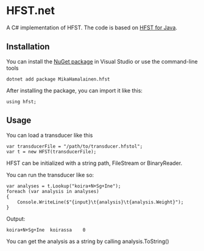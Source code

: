 # HFST.net

A C# implementation of HFST. The code is based on [HFST for Java](https://github.com/hfst/hfst-optimized-lookup/tree/master/hfst-optimized-lookup-java).

## Installation

You can install the [NuGet package](https://www.nuget.org/packages/MikaHamalainen.hfst/) in Visual Studio or use the command-line tools

    dotnet add package MikaHamalainen.hfst

After installing the package, you can import it like this:

    using hfst;

## Usage

You can load a transducer like this

    var transducerFile = "/path/to/transducer.hfstol";
    var t = new HFST(transducerFile);

HFST can be initialized with a string path, FileStream or BinaryReader.

You can run the transducer like so:

    var analyses = t.Lookup("koira+N+Sg+Ine");
    foreach (var analysis in analyses)
    {
        Console.WriteLine($"{input}\t{analysis}\t{analysis.Weight}");
    }

Output:

    koira+N+Sg+Ine	koirassa	0

You can get the analysis as a string by calling analysis.ToString()

